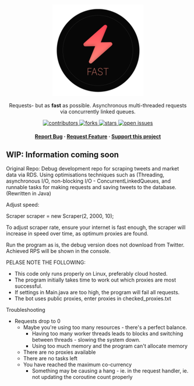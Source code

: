 <div align="center">
  <img src="assets/logo.png" alt="logo" width="250" height="auto" />  
  <p>
    Requests- but as <b>fast</b> as possible. Asynchronous multi-threaded requests via concurrently linked queues. 
  </p>
  
  
<!-- Badges -->
<p>
  <a href="https://github.com/couldbejake/fast/graphs/contributors">
    <img src="https://img.shields.io/github/contributors/couldbejake/fast" alt="contributors" />
  </a>

  <!--
  <a href="">
    <img src="https://img.shields.io/github/last-commit/couldbejake/spotify2mp3" alt="last update" />
  </a>
  -->
  
  <a href="https://github.com/couldbejake/fast/network/members">
    <img src="https://img.shields.io/github/forks/couldbejake/fast" alt="forks" />
  </a>
  
  <a href="https://github.com/couldbejake/fast/stargazers">
    <img src="https://img.shields.io/github/stars/couldbejake/fast" alt="stars" />
  </a>
  
  <a href="https://github.com/couldbejake/fast/issues/">
    <img src="https://img.shields.io/github/issues/couldbejake/fast" alt="open issues" />
  </a>
  
  <!--
  <a href="https://github.com/couldbejake/awesome-readme-template/blob/master/LICENSE">
    <img src="https://img.shields.io/github/license/couldbejake/awesome-readme-template.svg" alt="license" />
  </a>-->
</p>
   
<h4>
    <a href="https://github.com/couldbejake/fast/issues">Report Bug</a>
  <span> · </span>
    <a href="https://github.com/couldbejake/fast/issues/new">Request Feature</a>
  <span> · </span>
    <a href="https://www.buymeacoffee.com/couldbejake">Support this project</a>
  </h4>
</div>

<!-- Getting Started -->
## WIP: Information coming soon

Original Repo: Debug development repo for scraping tweets and market data via RDS. Using optimisations techniques such as (Threading, asynchronous I/O, non-blocking I/O - ConcurrentLinkedQueues, and runnable tasks for making requests and saving tweets to the database. (Rewritten in Java)

Adjust speed:

Scraper scraper = new Scraper(2, 2000, 10);

To adjust scraper rate, ensure your internet is fast enough, the scraper will increase in speed over time, as optimum proxies are found.

Run the program as is, the debug version does not download from Twitter. Achieved RPS will be shown in the console.

PELASE NOTE THE FOLLOWING:
- This code only runs properly on Linux, preferably cloud hosted.
- The program initially takes time to work out which proxies are most successful.
- If settings in Main.java are too high, the program will fail all requests.
- The bot uses public proxies, enter proxies in checked_proxies.txt

Troubleshooting
- Requests drop to 0
    - Maybe you're using too many resources - there's a perfect balance.
        - Having too many worker threads leads to blocks and switching between threads - slowing the system down.
        - Using too much memory and the program can't allocate memory
    - There are no proxies available
    - There are no tasks left
    - You have reached the maximum co-currency
        - Something may be causing a hang - ie. in the request handler, ie. not updating the coroutine count properly
</div>

